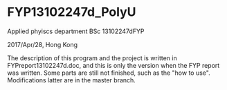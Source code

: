# FYP13102247d_PolyU
Applied phyiscs department BSc 13102247dFYP

2017/Apr/28, Hong Kong

The description of this program and the project is written in FYPreport13102247d.doc, and this is only the version when the FYP report was written. Some parts are still not finished, such as the "how to use". Modifications latter are in the master branch.
